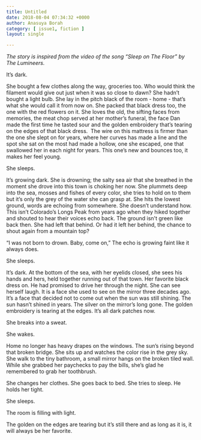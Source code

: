 ```yaml
---
title: Untitled
date: 2018-08-04 07:34:32 +0000
author: Anasuya Borah
category: [ issue1, fiction ]
layout: single

---
```

_The story is inspired from the video of the song “Sleep on The Floor” by The Lumineers._

  
It’s dark.   
  
She bought a few clothes along the way, groceries too. Who would think the filament would give out just when it was so close to dawn? She hadn’t bought a light bulb. She lay in the pitch black of the room - home - that’s what she would call it from now on. She packed that black dress too, the one with the red flowers on it. She loves the old, the sifting faces from memories, the meat chop served at her mother’s funeral, the face Dan made the first time he tasted sour and the golden embroidery that’s tearing on the edges of that black dress.  The wire on this mattress is firmer than the one she slept on for years, where her curves has made a line and the spot she sat on the most had made a hollow, one she escaped, one that swallowed her in each night for years. This one’s new and bounces too, it makes her feel young.

She sleeps.  
  
It’s growing dark. She is drowning; the salty sea air that she breathed in the moment she drove into this town is choking her now. She plummets deep into the sea, mosses and fishes of every color, she tries to hold on to them but it’s only the grey of the water she can grasp at. She hits the lowest ground, words are echoing from somewhere. She doesn’t understand how. This isn’t Colorado’s Longs Peak from years ago when they hiked together and shouted to hear their voices echo back. The ground isn't green like back then. She had left that behind. Or had it left her behind, the chance to shout again from a mountain top?  
  
“I was not born to drown. Baby, come on,” The echo is growing faint like it always does.  
  
She sleeps.  
  
It’s dark. At the bottom of the sea, with her eyelids closed, she sees his hands and hers, held together running out of that town. Her favorite black dress on. He had promised to drive her through the night. She can see herself laugh. It is a face she used to see on the mirror three decades ago. It’s a face that decided not to come out when the sun was still shining. The sun hasn’t shined in years. The silver on the mirror’s long gone. The golden embroidery is tearing at the edges. It’s all dark patches now.  
  
She breaks into a sweat.  
  
She wakes.  
  
  
Home no longer has heavy drapes on the windows. The sun’s rising beyond that broken bridge. She sits up and watches the color rise in the grey sky. She walk to the tiny bathroom, a small mirror hangs on the broken tiled wall. While she grabbed her paychecks to pay the bills, she’s glad he remembered to grab her toothbrush.  
  
She changes her clothes. She goes back to bed. She tries to sleep. He holds her tight.  
  
She sleeps.  
  
The room is filling with light.  
  
The golden on the edges are tearing but it’s still there and as long as it is, it will always be her favorite.